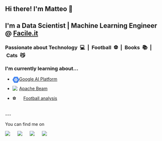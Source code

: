 ## Hi there! I'm Matteo 👋

##  I'm a Data Scientist | Machine Learning Engineer @ [Facile.it](https://facile.it/)

### Passionate about Technology &nbsp;💻&nbsp; | &nbsp;Football &nbsp;⚽️&nbsp; | &nbsp;Books &nbsp;📚&nbsp; | &nbsp;Cats &nbsp;😼

### I'm currently learning about...
* <img align="left" width="22px" src="https://github.com/MatteoFelici/MatteoFelici/blob/main/images/AI_Platform.png?raw=true"/> [Google AI Platform][googlemltut]

* <img align="left" width="22px" src="https://beam.apache.org/images/logos/full-color/name-bottom/beam-logo-full-color-name-bottom.svg"/> [Apache Beam](https://beam.apache.org/)

* ⚽️  &nbsp;&nbsp;&nbsp;&nbsp; [Football analysis](https://github.com/MatteoFelici/football)

<br/>
---

You can find me on

[<img align="left" style="padding-right: 10px" width="30px" src="https://cdn.jsdelivr.net/npm/simple-icons@v3/icons/twitter.svg" />][twitter]
[<img align="left" style="padding-right: 10px" width="30px" src="https://cdn.jsdelivr.net/npm/simple-icons@v3/icons/linkedin.svg" />][linkedin]
[<img align="left" style="padding-right: 10px" width="30px" src="https://cdn.jsdelivr.net/npm/simple-icons@v3/icons/medium.svg" />][medium]
[<img align="left" style="padding-right: 10px" width="30px" src="https://cdn.jsdelivr.net/npm/simple-icons@v3/icons/stackoverflow.svg" />][stackoverflow]



[googlemltut]: https://towardsdatascience.com/tagged/google-ml-tutorials
[linkedin]: https://www.linkedin.com/in/matteofelici/?locale=en_US
[twitter]: https://twitter.com/matteofelici87
[medium]: https://towardsdatascience.com/@matteofelici87
[stackoverflow]: https://stackoverflow.com/users/5687196/matteo-felici?tab=profile
